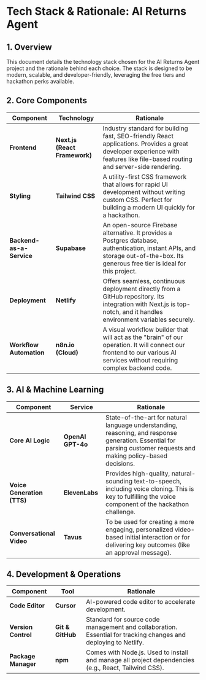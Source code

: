 # Tech Stack & Rationale: AI Returns Agent

## 1. Overview

This document details the technology stack chosen for the AI Returns Agent project and the rationale behind each choice. The stack is designed to be modern, scalable, and developer-friendly, leveraging the free tiers and hackathon perks available.

## 2. Core Components

| Component              | Technology                                   | Rationale                                                                                                                                              |
| ---------------------- | -------------------------------------------- | ------------------------------------------------------------------------------------------------------------------------------------------------------ |
| **Frontend**           | **Next.js (React Framework)**                | Industry standard for building fast, SEO-friendly React applications. Provides a great developer experience with features like file-based routing and server-side rendering. |
| **Styling**            | **Tailwind CSS**                             | A utility-first CSS framework that allows for rapid UI development without writing custom CSS. Perfect for building a modern UI quickly for a hackathon.      |
| **Backend-as-a-Service** | **Supabase**                                 | An open-source Firebase alternative. It provides a Postgres database, authentication, instant APIs, and storage out-of-the-box. Its generous free tier is ideal for this project. |
| **Deployment**         | **Netlify**                                  | Offers seamless, continuous deployment directly from a GitHub repository. Its integration with Next.js is top-notch, and it handles environment variables securely. |
| **Workflow Automation**| **n8n.io (Cloud)**                           | A visual workflow builder that will act as the "brain" of our operation. It will connect our frontend to our various AI services without requiring complex backend code. |

## 3. AI & Machine Learning

| Component                   | Service                               | Rationale                                                                                                                                                         |
| --------------------------- | ------------------------------------- | ----------------------------------------------------------------------------------------------------------------------------------------------------------------- |
| **Core AI Logic**           | **OpenAI GPT-4o**            | State-of-the-art for natural language understanding, reasoning, and response generation. Essential for parsing customer requests and making policy-based decisions. |
| **Voice Generation (TTS)**  | **ElevenLabs**                        | Provides high-quality, natural-sounding text-to-speech, including voice cloning. This is key to fulfilling the voice component of the hackathon challenge.       |
| **Conversational Video**    | **Tavus**                             | To be used for creating a more engaging, personalized video-based initial interaction or for delivering key outcomes (like an approval message).                     |

## 4. Development & Operations

| Component               | Tool                                  | Rationale                                                                                                                   |
| ----------------------- | ------------------------------------- | --------------------------------------------------------------------------------------------------------------------------- |
| **Code Editor**         | **Cursor**                            | AI-powered code editor to accelerate development.                                                                           |
| **Version Control**     | **Git & GitHub**                        | Standard for source code management and collaboration. Essential for tracking changes and deploying to Netlify.               |
| **Package Manager**     | **npm**                               | Comes with Node.js. Used to install and manage all project dependencies (e.g., React, Tailwind CSS).                        | 